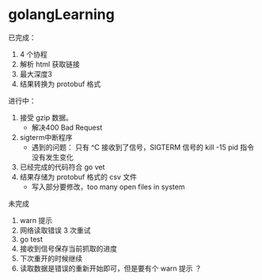 # golangLearning #

已完成：

1. 4 个协程
2. 解析 html 获取链接
3. 最大深度3
4. 结果转换为 protobuf 格式

进行中：

1. 接受 gzip 数据。
    - 解决400 Bad Request
2. sigterm中断程序
    - 遇到的问题： 只有 ^C 接收到了信号，SIGTERM 信号的 kill -15 pid 指令没有发生变化
3. 已经完成的代码符合 go vet
4. 结果存储为 protobuf 格式的 csv 文件
    - 写入部分要修改，too many open files in system

未完成

1. warn 提示
2. 网络读取错误 3 次重试
3. go test
4. 接收到信号保存当前抓取的进度
5. 下次重开的时候继续
6. 读取数据是错误的重新开始即可，但是要有个 warn 提示 ？